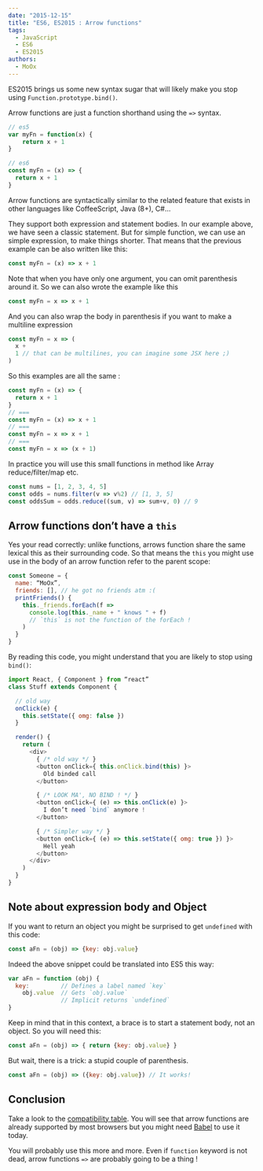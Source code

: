 ```yaml
---
date: "2015-12-15"
title: "ES6, ES2015 : Arrow functions"
tags:
  - JavaScript
  - ES6
  - ES2015
authors:
  - MoOx
---
```


ES2015 brings us some new syntax sugar that will likely make you stop using
``Function.prototype.bind()``.

Arrow functions are just a function shorthand using the `=>` syntax.

```js
// es5
var myFn = function(x) {
    return x + 1
}

// es6
const myFn = (x) => {
  return x + 1
}
```

Arrow functions are syntactically similar to the related feature that exists in
other languages like CoffeeScript, Java (8+), C#…

They support both expression and statement bodies.
In our example above, we have seen a classic statement.
But for simple function, we can use an simple expression, to make things shorter.
That means that the previous example can be also written like this:

```js
const myFn = (x) => x + 1
```

Note that when you have only one argument, you can omit parenthesis around it.
So we can also wrote the example like this

```js
const myFn = x => x + 1
```

And you can also wrap the body in parenthesis if you want to make a multiline expression

```js
const myFn = x => (
  x +
  1 // that can be multilines, you can imagine some JSX here ;)
)
```

So this examples are all the same :

```js
const myFn = (x) => {
  return x + 1
}
// ===
const myFn = (x) => x + 1
// ===
const myFn = x => x + 1
// ===
const myFn = x => (x + 1)
```

In practice you will use this small functions in method like Array
reduce/filter/map etc.

```js
const nums = [1, 2, 3, 4, 5]
const odds = nums.filter(v => v%2) // [1, 3, 5]
const oddsSum = odds.reduce((sum, v) => sum+v, 0) // 9
```

## Arrow functions don’t have a `this`

Yes your read correctly: unlike functions, arrows function share the same lexical this as their surrounding code.
So that means the `this` you might use use in the body of an arrow function refer to the parent scope:

```js
const Someone = {
  name: “MoOx”,
  friends: [], // he got no friends atm :(
  printFriends() {
    this._friends.forEach(f =>
      console.log(this._name + " knows " + f)
      // `this` is not the function of the forEach !
    )
  }
}
```

By reading this code, you might understand that you are likely to stop using
``bind()``:

```js
import React, { Component } from “react”
class Stuff extends Component {

  // old way
  onClick(e) {
    this.setState({ omg: false })
  }

  render() {
    return (
      <div>
        { /* old way */ }
        <button onClick={ this.onClick.bind(this) }>
          Old binded call
        </button>

        { /* LOOK MA', NO BIND ! */ }
        <button onClick={ (e) => this.onClick(e) }>
          I don’t need `bind` anymore !
        </button>

        { /* Simpler way */ }
        <button onClick={ (e) => this.setState({ omg: true }) }>
          Hell yeah
        </button>
      </div>
    )
  }
}
```

## Note about expression body and Object

If you want to return an object you might be surprised to get `undefined`
with this code:

```js
const aFn = (obj) => {key: obj.value}
```

Indeed the above snippet could be translated into ES5 this way:

```js
var aFn = function (obj) {
  key:         // Defines a label named `key`
    obj.value  // Gets `obj.value`
               // Implicit returns `undefined`
}
```

Keep in mind that in this context, a brace is to start a statement body, not an
object.
So you will need this:

```js
const aFn = (obj) => { return {key: obj.value} }
```

But wait, there is a trick: a stupid couple of parenthesis.

```js
const aFn = (obj) => ({key: obj.value}) // It works!
```

## Conclusion

Take a look to the
[compatibility table](https://kangax.github.io/compat-table/es6/#test-arrow_functions).
You will see that arrow functions are already supported by most browsers but you
might need [Babel](http://babeljs.io) to use it today.

You will probably use this more and more.
Even if `function` keyword is not dead, arrow functions `=>` are probably
going to be a thing !
